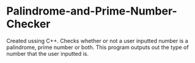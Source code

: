 # Palindrome-and-Prime-Number-Checker
Created ussing C++. Checks whether or not a user inputted number is a palindrome, prime number or both. This program outputs out the type of number that the user inputted is. 
